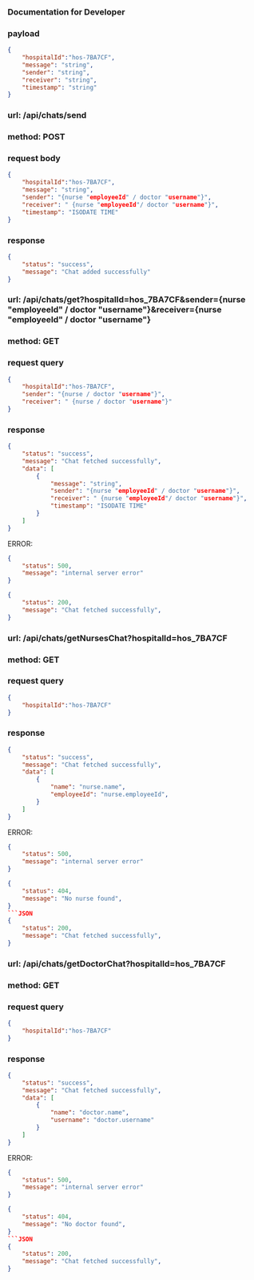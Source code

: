 ### Documentation for Developer 

### payload
```json
{
    "hospitalId":"hos-7BA7CF",
    "message": "string",
    "sender": "string",
    "receiver": "string",
    "timestamp": "string"
}
```

### url: /api/chats/send
### method: POST

### request body
```json
{
    "hospitalId":"hos-7BA7CF",
    "message": "string",
    "sender": "{nurse "employeeId" / doctor "username"}",
    "receiver": " {nurse "employeeId"/ doctor "username"}",
    "timestamp": "ISODATE TIME"
}
```

### response
```json
{
    "status": "success",
    "message": "Chat added successfully"
}
```

### url: /api/chats/get?hospitalId=hos_7BA7CF&sender={nurse "employeeId" / doctor "username"}&receiver={nurse "employeeId" / doctor "username"}
### method: GET

### request query
```json
{
    "hospitalId":"hos-7BA7CF",
    "sender": "{nurse / doctor "username"}",
    "receiver": " {nurse / doctor "username"}"
}
```

### response
```json
{
    "status": "success",
    "message": "Chat fetched successfully",
    "data": [
        {
            "message": "string",
            "sender": "{nurse "employeeId" / doctor "username"}",
            "receiver": " {nurse "employeeId"/ doctor "username"}",
            "timestamp": "ISODATE TIME"
        }
    ]
}
```


ERROR:
```json
{
    "status": 500,
    "message": "internal server error"
}
```
```JSON 
{
    "status": 200,
    "message": "Chat fetched successfully",
}
```

### url: /api/chats/getNursesChat?hospitalId=hos_7BA7CF
### method: GET

### request query
```json
{
    "hospitalId":"hos-7BA7CF"
}
```



### response
```json
{
    "status": "success",
    "message": "Chat fetched successfully",
    "data": [
        {
            "name": "nurse.name",
            "employeeId": "nurse.employeeId",
        }
    ]
}
```

ERROR:
```json
{
    "status": 500,
    "message": "internal server error"
}
```
```JSON 
{
    "status": 404,
    "message": "No nurse found",
}
```JSON 
{
    "status": 200,
    "message": "Chat fetched successfully",
}
```


### url: /api/chats/getDoctorChat?hospitalId=hos_7BA7CF

### method: GET

### request query
```json
{
    "hospitalId":"hos-7BA7CF"
}
```

### response
```json
{
    "status": "success",
    "message": "Chat fetched successfully",
    "data": [
        {
            "name": "doctor.name",  
            "username": "doctor.username"
        }
    ]
}
```

ERROR:
```json
{
    "status": 500,
    "message": "internal server error"
}
```
```JSON 
{
    "status": 404,
    "message": "No doctor found",
}
```JSON 
{
    "status": 200,
    "message": "Chat fetched successfully",
}
```
